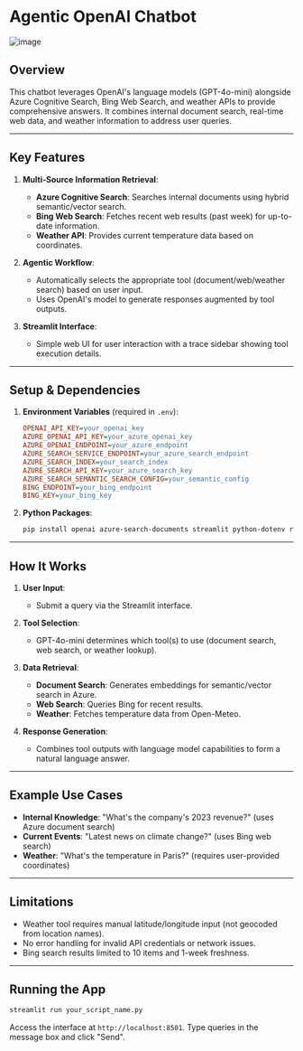 # Agentic OpenAI Chatbot
![image](https://github.com/user-attachments/assets/0179aa41-94d6-4475-b813-44275c7491e8)

## Overview
This chatbot leverages OpenAI's language models (GPT-4o-mini) alongside Azure Cognitive Search, Bing Web Search, and weather APIs to provide comprehensive answers. It combines internal document search, real-time web data, and weather information to address user queries.

---

## Key Features
1. **Multi-Source Information Retrieval**:
   - **Azure Cognitive Search**: Searches internal documents using hybrid semantic/vector search.
   - **Bing Web Search**: Fetches recent web results (past week) for up-to-date information.
   - **Weather API**: Provides current temperature data based on coordinates.

2. **Agentic Workflow**:
   - Automatically selects the appropriate tool (document/web/weather search) based on user input.
   - Uses OpenAI's model to generate responses augmented by tool outputs.

3. **Streamlit Interface**:
   - Simple web UI for user interaction with a trace sidebar showing tool execution details.

---

## Setup & Dependencies
1. **Environment Variables** (required in `.env`):
   ```ini
   OPENAI_API_KEY=your_openai_key
   AZURE_OPENAI_API_KEY=your_azure_openai_key
   AZURE_OPENAI_ENDPOINT=your_azure_endpoint
   AZURE_SEARCH_SERVICE_ENDPOINT=your_azure_search_endpoint
   AZURE_SEARCH_INDEX=your_search_index
   AZURE_SEARCH_API_KEY=your_azure_search_key
   AZURE_SEARCH_SEMANTIC_SEARCH_CONFIG=your_semantic_config
   BING_ENDPOINT=your_bing_endpoint
   BING_KEY=your_bing_key
   ```

2. **Python Packages**:
   ```bash
   pip install openai azure-search-documents streamlit python-dotenv requests
   ```

---

## How It Works
1. **User Input**:
   - Submit a query via the Streamlit interface.

2. **Tool Selection**:
   - GPT-4o-mini determines which tool(s) to use (document search, web search, or weather lookup).

3. **Data Retrieval**:
   - **Document Search**: Generates embeddings for semantic/vector search in Azure.
   - **Web Search**: Queries Bing for recent results.
   - **Weather**: Fetches temperature data from Open-Meteo.

4. **Response Generation**:
   - Combines tool outputs with language model capabilities to form a natural language answer.

---

## Example Use Cases
- **Internal Knowledge**: "What's the company's 2023 revenue?" (uses Azure document search)
- **Current Events**: "Latest news on climate change?" (uses Bing web search)
- **Weather**: "What's the temperature in Paris?" (requires user-provided coordinates)

---

## Limitations
- Weather tool requires manual latitude/longitude input (not geocoded from location names).
- No error handling for invalid API credentials or network issues.
- Bing search results limited to 10 items and 1-week freshness.

---

## Running the App
```bash
streamlit run your_script_name.py
```

Access the interface at `http://localhost:8501`. Type queries in the message box and click "Send".

